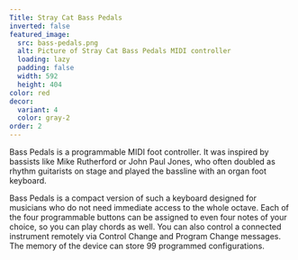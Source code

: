 ```yaml
---
Title: Stray Cat Bass Pedals
inverted: false
featured_image:
  src: bass-pedals.png
  alt: Picture of Stray Cat Bass Pedals MIDI controller
  loading: lazy
  padding: false
  width: 592
  height: 404
color: red
decor:
  variant: 4
  color: gray-2
order: 2
---
```


Bass Pedals is a programmable MIDI foot controller. It was inspired by bassists like Mike Rutherford or John Paul Jones, who often doubled as rhythm guitarists on stage and played the bassline with an organ foot keyboard.

Bass Pedals is a compact version of such a keyboard designed for musicians who do not need immediate access to the whole octave.
Each of the four programmable buttons can be assigned to even four notes of your choice, so you can play chords as well. You can also control a connected instrument remotely via Control Change and Program Change messages. The memory of the device can store 99 programmed configurations.
